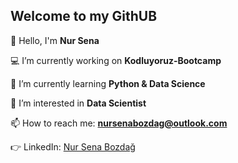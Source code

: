 ##       Welcome to my GithUB
👋 Hello, I'm **Nur Sena**

💻 I’m currently working on **Kodluyoruz-Bootcamp**

📌 I’m currently learning **Python & Data Science**

👀 I’m interested in **Data Scientist**

📫 How to reach me: **nursenabozdag@outlook.com**

:point_right: LinkedIn: [Nur Sena Bozdağ](www.linkedin.com/in/nur-sena-bozdağ-447605177)







